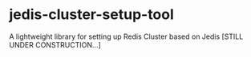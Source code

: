 # jedis-cluster-setup-tool
A lightweight library for setting up Redis Cluster based on Jedis
[STILL UNDER CONSTRUCTION...]
